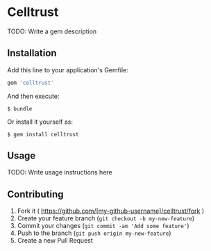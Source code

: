 # Celltrust

TODO: Write a gem description

## Installation

Add this line to your application's Gemfile:

```ruby
gem 'celltrust'
```

And then execute:

    $ bundle

Or install it yourself as:

    $ gem install celltrust

## Usage

TODO: Write usage instructions here

## Contributing

1. Fork it ( https://github.com/[my-github-username]/celltrust/fork )
2. Create your feature branch (`git checkout -b my-new-feature`)
3. Commit your changes (`git commit -am 'Add some feature'`)
4. Push to the branch (`git push origin my-new-feature`)
5. Create a new Pull Request
